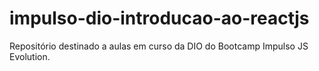 # impulso-dio-introducao-ao-reactjs
 Repositório destinado a aulas em curso da DIO do Bootcamp Impulso JS Evolution.
